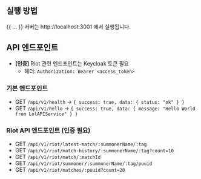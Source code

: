 ## 실행 방법
{{ ... }}
서버는 http://localhost:3001 에서 실행됩니다.

## API 엔드포인트

- **[인증]** Riot 관련 엔드포인트는 Keycloak 토큰 필요
  - 헤더: `Authorization: Bearer <access_token>`

### 기본 엔드포인트
- GET `/api/v1/health` -> `{ success: true, data: { status: "ok" } }`
- GET `/api/v1/hello` -> `{ success: true, data: { message: "Hello World from LolAPIService" } }`

### Riot API 엔드포인트 (인증 필요)
- GET `/api/v1/riot/latest-match/:summonerName/:tag`
- GET `/api/v1/riot/match-history/:summonerName/:tag?count=10`
- GET `/api/v1/riot/match/:matchId`
- GET `/api/v1/riot/summoner/:summonerName/:tag/puuid`
- GET `/api/v1/riot/matches/:puuid?count=20`
